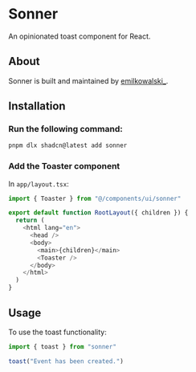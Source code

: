 # Sonner

An opinionated toast component for React.

## About

Sonner is built and maintained by [emilkowalski\_](https://twitter.com/emilkowalski_).

## Installation

### Run the following command:

```bash
pnpm dlx shadcn@latest add sonner
```

### Add the Toaster component

In `app/layout.tsx`:

```javascript
import { Toaster } from "@/components/ui/sonner"

export default function RootLayout({ children }) {
  return (
    <html lang="en">
      <head />
      <body>
        <main>{children}</main>
        <Toaster />
      </body>
    </html>
  )
}
```

## Usage

To use the toast functionality:

```javascript
import { toast } from "sonner"

toast("Event has been created.")
```